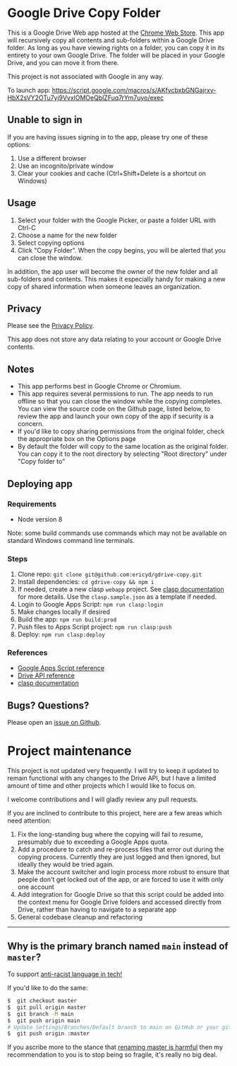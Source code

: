 # Google Drive Copy Folder

This is a Google Drive Web app hosted at the
[Chrome Web Store](https://chrome.google.com/webstore/detail/copy-folder/kfbicpdhiofpicipfggljdhjokjblnhl).
This app will recursively copy all contents and sub-folders within a Google
Drive folder. As long as you have viewing rights on a folder, you can copy it in
its entirety to your own Google Drive. The folder will be placed in your Google
Drive, and you can move it from there.

This project is not associated with Google in any way.

To launch app: <https://script.google.com/macros/s/AKfycbxbGNGajrxv-HbX2sVY2OTu7yj9VvxlOMOeQblZFuq7rYm7uyo/exec>

## Unable to sign in

If you are having issues signing in to the app, please try one of these options:
1. Use a different browser
2. Use an incognito/private window
3. Clear your cookies and cache (Ctrl+Shift+Delete is a shortcut on Windows)

## Usage

1. Select your folder with the Google Picker, or paste a folder URL with Ctrl-C
2. Choose a name for the new folder
3. Select copying options
4. Click "Copy Folder". When the copy begins, you will be alerted that you can
   close the window.

In addition, the app user will become the owner of the new folder and all
sub-folders and contents. This makes it especially handy for making a new copy
of shared information when someone leaves an organization.

## Privacy

Please see the
[Privacy Policy](https://github.com/samfromlv/gdrive-copy/blob/feature/new-features/PRIVACY_POLICY.md).

This app does not store any data relating to your account or Google Drive
contents.

## Notes

* This app performs best in Google Chrome or Chromium.
* This app requires several permissions to run. The app needs to run offline so
  that you can close the window while the copying completes. You can view the
  source code on the Github page, listed below, to review the app and launch
  your own copy of the app if security is a concern.
* If you'd like to copy sharing permissions from the original folder, check the
  appropriate box on the Options page
* By default the folder will copy to the same location as the original folder.
  You can copy it to the root directory by selecting "Root directory" under
  "Copy folder to"

## Deploying app

### Requirements

* Node version 8

Note: some build commands use commands which may not be available on standard Windows command line terminals.

### Steps

1. Clone repo: `git clone git@github.com:ericyd/gdrive-copy.git`
2. Install dependencies: `cd gdrive-copy && npm i`
3. If needed, create a new clasp `webapp` project. See [clasp documentation](https://github.com/google/clasp#create) for more details. Use the `clasp.sample.json` as a template if needed.
4. Login to Google Apps Script: `npm run clasp:login`
5. Make changes locally if desired
6. Build the app: `npm run build:prod`
7. Push files to Apps Script project: `npm run clasp:push`
8. Deploy: `npm run clasp:deploy`

### References

* [Google Apps Script reference](https://developers.google.com/apps-script/reference/drive/)
* [Drive API reference](https://developers.google.com/drive/v2/reference/)
* [clasp documentation](https://github.com/google/clasp)


## Bugs? Questions?

Please open an [issue on Github](https://github.com/samfromlv/gdrive-copy/issues).

# Project maintenance

This project is not updated very frequently. I will try to keep it
updated to remain functional with any changes to the Drive API, but I have a
limited amount of time and other projects which I would like to focus on.

I welcome contributions and I will gladly review any pull requests.

If you are inclined to contribute to this project, here are a few areas which
need attention:

1. Fix the long-standing bug where the copying will fail to resume, presumably
   due to exceeding a Google Apps quota.
2. Add a procedure to catch and re-process files that error out during the
   copying process. Currently they are just logged and then ignored, but ideally
   they would be tried again.
3. Make the account switcher and login process more robust to ensure that people
   don't get locked out of the app, or are forced to use it with only one
   account
4. Add integration for Google Drive so that this script could be added into the
   context menu for Google Drive folders and accessed directly from Drive,
   rather than having to navigate to a separate app
5. General codebase cleanup and refactoring

----

## Why is the primary branch named `main` instead of `master`?

To support [anti-racist language in tech!](https://dev.to/damcosset/replacing-master-in-git-2jim)

If you'd like to do the same:

```bash
$  git checkout master
$  git pull origin master
$  git branch -M main
$  git push origin main
# Update Settings/Branches/Default branch to main on GitHub or your git server of choice
$  git push origin :master
```

If you ascribe more to the stance that [renaming master is harmful](https://dev.to/dandv/8-problems-with-replacing-master-in-git-2hck) then my recommendation to you is to stop being so fragile, it's really no big deal.
